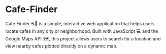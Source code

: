 # Cafe-Finder
Cafe Finder ☕📍 is a simple, interactive web application that helps users locate cafes in any city or neighborhood. Built with JavaScript 💻 and the Google Maps API 🗺️, this project allows users to search for a location and view nearby cafes plotted directly on a dynamic map.
